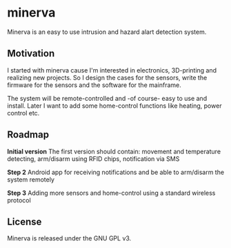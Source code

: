 # minerva

Minerva is an easy to use intrusion and hazard alart detection system. 

## Motivation
I started with minerva cause I'm interested in electronics, 3D-printing and realizing new projects. So I design the cases for the sensors, write the firmware for the sensors and the software for the mainframe. 

The system will be remote-controlled and -of course- easy to use and install. Later I want to add some home-control functions like heating, power control etc.

## Roadmap
**Initial version**
The first version should contain: movement and temperature detecting, arm/disarm using RFID chips, notification via SMS

**Step 2**
Android app for receiving notifications and be able to arm/disarm the system remotely

**Step 3**
Adding more sensors and home-control using a standard wireless protocol

## License
Minerva is released under the GNU GPL v3.
